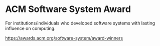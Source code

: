 # ACM Software System Award

For institutions/individuals who developed software systems with lasting influence on computing.

<https://awards.acm.org/software-system/award-winners>
